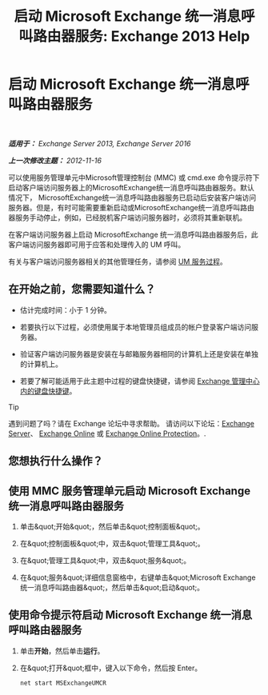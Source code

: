 ﻿---
title: '启动 Microsoft Exchange 统一消息呼叫路由器服务: Exchange 2013 Help'
TOCTitle: 启动 Microsoft Exchange 统一消息呼叫路由器服务
ms:assetid: 8b7e1a4c-87b3-4477-a95f-6b41cf2d38f0
ms:mtpsurl: https://technet.microsoft.com/zh-cn/library/JJ673542(v=EXCHG.150)
ms:contentKeyID: 50556613
ms.date: 05/21/2018
mtps_version: v=EXCHG.150
ms.translationtype: MT
---

# 启动 Microsoft Exchange 统一消息呼叫路由器服务

 

_**适用于：** Exchange Server 2013, Exchange Server 2016_

_**上一次修改主题：** 2012-11-16_

可以使用服务管理单元中Microsoft管理控制台 (MMC) 或 cmd.exe 命令提示符下启动客户端访问服务器上的MicrosoftExchange统一消息呼叫路由器服务。默认情况下， MicrosoftExchange统一消息呼叫路由器服务已启动后安装客户端访问服务器。但是，有时可能需要重新启动或MicrosoftExchange统一消息呼叫路由器服务手动停止，例如，已经脱机客户端访问服务器时，必须将其重新联机。

在客户端访问服务器上启动 MicrosoftExchange 统一消息呼叫路由器服务后，此客户端访问服务器即可用于应答和处理传入的 UM 呼叫。

有关与客户端访问服务器相关的其他管理任务，请参阅 [UM 服务过程](um-services-procedures-exchange-2013-help.md)。

## 在开始之前，您需要知道什么？

  - 估计完成时间：小于 1 分钟。

  - 若要执行以下过程，必须使用属于本地管理员组成员的帐户登录客户端访问服务器。

  - 验证客户端访问服务器是安装在与邮箱服务器相同的计算机上还是安装在单独的计算机上。

  - 若要了解可能适用于此主题中过程的键盘快捷键，请参阅 [Exchange 管理中心内的键盘快捷键](keyboard-shortcuts-in-the-exchange-admin-center-exchange-online-protection-help.md)。

> [!TIP]  
> 遇到问题了吗？请在 Exchange 论坛中寻求帮助。 请访问以下论坛：<a href="https://go.microsoft.com/fwlink/p/?linkid=60612">Exchange Server</a>、 <a href="https://go.microsoft.com/fwlink/p/?linkid=267542">Exchange Online</a> 或 <a href="https://go.microsoft.com/fwlink/p/?linkid=285351">Exchange Online Protection</a>。.


## 您想执行什么操作？

## 使用 MMC 服务管理单元启动 Microsoft Exchange 统一消息呼叫路由器服务

1.  单击\&quot;开始\&quot;，然后单击\&quot;控制面板\&quot;。

2.  在\&quot;控制面板\&quot;中，双击\&quot;管理工具\&quot;。

3.  在\&quot;管理工具\&quot;中，双击\&quot;服务\&quot;。

4.  在\&quot;服务\&quot;详细信息窗格中，右键单击\&quot;Microsoft Exchange 统一消息呼叫路由器\&quot;，然后单击\&quot;启动\&quot;。

## 使用命令提示符启动 Microsoft Exchange 统一消息呼叫路由器服务

1.  单击**开始**，然后单击**运行**。

2.  在\&quot;打开\&quot;框中，键入以下命令，然后按 Enter。
    
        net start MSExchangeUMCR

